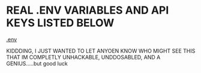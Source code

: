 
# REAL .ENV VARIABLES AND API KEYS LISTED BELOW



[.env](https://i.pinimg.com/736x/94/79/82/94798298d9c7aa8f785582bb2860ec5e.jpg)


























KIDDDING, I JUST WANTED TO LET ANYOEN KNOW WHO MIGHT SEE THIS THAT IM COMPLETLY UNHACKABLE, UNDDOSABLED, AND A GENIUS.....but good luck



